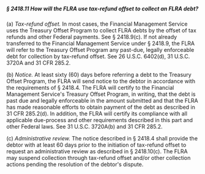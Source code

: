 ##### § 2418.11 How will the FLRA use tax-refund offset to collect an FLRA debt? #####

(a) *Tax-refund offset.* In most cases, the Financial Management Service uses the Treasury Offset Program to collect FLRA debts by the offset of tax refunds and other Federal payments. See § 2418.9(c). If not already transferred to the Financial Management Service under § 2418.9, the FLRA will refer to the Treasury Offset Program any past-due, legally enforceable debt for collection by tax-refund offset. See 26 U.S.C. 6402(d), 31 U.S.C. 3720A and 31 CFR 285.2.

(b) *Notice.* At least sixty (60) days before referring a debt to the Treasury Offset Program, the FLRA will send notice to the debtor in accordance with the requirements of § 2418.4. The FLRA will certify to the Financial Management Service's Treasury Offset Program, in writing, that the debt is past due and legally enforceable in the amount submitted and that the FLRA has made reasonable efforts to obtain payment of the debt as described in 31 CFR 285.2(d). In addition, the FLRA will certify its compliance with all applicable due-process and other requirements described in this part and other Federal laws. See 31 U.S.C. 3720A(b) and 31 CFR 285.2.

(c) *Administrative review.* The notice described in § 2418.4 shall provide the debtor with at least 60 days prior to the initiation of tax-refund offset to request an administrative review as described in § 2418.10(c). The FLRA may suspend collection through tax-refund offset and/or other collection actions pending the resolution of the debtor's dispute.